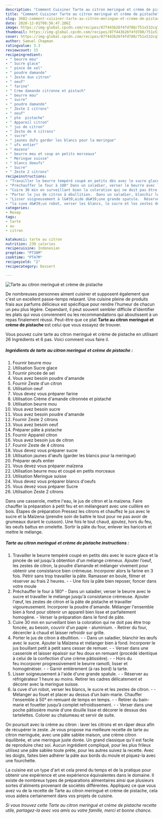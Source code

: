 ```yaml
---
description: "Comment Cuisiner Tarte au citron meringué et crème de pistache"
title: "Comment Cuisiner Tarte au citron meringué et crème de pistache"
slug: 3682-comment-cuisiner-tarte-au-citron-meringue-et-creme-de-pistache
date: 2020-12-01T08:56:47.286Z
image: https://img-global.cpcdn.com/recipes/87f443b26f4fd780/751x532cq70/tarte-au-citron-meringue-et-creme-de-pistache-photo-principale-de-la-recette.jpg
thumbnail: https://img-global.cpcdn.com/recipes/87f443b26f4fd780/751x532cq70/tarte-au-citron-meringue-et-creme-de-pistache-photo-principale-de-la-recette.jpg
cover: https://img-global.cpcdn.com/recipes/87f443b26f4fd780/751x532cq70/tarte-au-citron-meringue-et-creme-de-pistache-photo-principale-de-la-recette.jpg
author: Samuel Chapman
ratingvalue: 3.3
reviewcount: 15
recipeingredient:
- " beurre mou"
- " Sucre glace"
- " pince de sel"
- " poudre damande"
- " Zeste dun citron"
- " oeuf"
- " farine"
- " Crme damande citronne et pistach"
- " beurre mou"
- " sucre"
- " poudre damande"
- " Zeste 2 citrons"
- " oeuf"
- " pte  pistache"
- " Appareil citron"
- " jus de citron"
- " Zeste de 4 citrons"
- " sucre"
- " jaunes dufs garder les blancs pour la meringue"
- " ufs entier"
- " mazena"
- " beurre mou et coup en petits morceaux"
- " Meringue suisse"
- " blancs doeufs"
- " Sucre"
- " Zeste 2 citrons"
recipeinstructions:
- "Travailler le beurre tempéré coupé en petits dés avec le sucre glace et la pincée de sel jusqu&#39;à obtention d&#39;un mélange crémeux. Ajouter l’oeuf, les zestes de citron, la poudre d’amande et mélanger vivement pour obtenir une consistance bien crémeuse. Incorporer alors la farine en 3 fois. Pétrir sans trop travailler la pâte. Ramasser en boule, filmer et réserver au frais 2 heures.  Une fois la pâte bien reposer, foncer dans votre moule"
- "Préchauffer le four à 180° Dans un saladier, verser le beurre avec le sucre et travailler le mélange jusqu&#39;à consistance crémeuse. Ajouter l&#39;œuf, les zestes de citron et la pâte de pistache et travailler vigoureusement. Incorporer la poudre d&#39;amande. Mélanger l&#39;ensemble bien à fond pour obtenir un appareil bien lisse et parfaitement homogène. Verser la préparation dans le fond de pâte."
- "Cuire 30 min en surveillant bien la coloration qui ne doit pas être trop foncée, au besoin, couvrir d&#39;un papie aluminium. Retirer du four, décercler à chaud et laisser refroidir sur grille."
- "Porter le jus de citron à ébullition.  Dans un saladier, blanchir les œufs avec le sucre. Ajouter la Maïzena et mélanger bien à fond. Incorporer le jus bouillant petit à petit sans cesser de remuer.  Verser dans une casserole et laisser épaissir sur feu doux en remuant (procédé identique à celui de la confection d&#39;une crème pâtissière).  Hors du feu incorporer progressivement le beurre ramolli, lisser et homogénéiser.  Garnir entièrement (à ras bord) la tarte."
- "Lisser soigneusement à l&#39;aide d&#39;une grande spatule.  Réserver au réfrigérateur 1 heure au moins. Retirer les cadres délicatement et décorer avec la meringue suisse."
- "la cuve d&#39;un robot, verser les blancs, le sucre et les zestes de citron.  Mélanger au fouet et placer au dessus d’un bain-marie. Chauffer l&#39;ensemble à 50° en remuant de temps en temps.  Retirer du bain-marie et fouetter jusqu’à complet refroidissement.  Verser dans une poche pâtissière munie d&#39;une douille lisse et décorer le dessus des tartelettes. Colorer au chalumeau et servir de suite."
categories:
- Resep
tags:
- tarte
- au
- citron

katakunci: tarte au citron 
nutrition: 239 calories
recipecuisine: Indonesian
preptime: "PT38M"
cooktime: "PT47M"
recipeyield: "2"
recipecategory: Dessert

---
```



![Tarte au citron meringué et crème de pistache](https://img-global.cpcdn.com/recipes/87f443b26f4fd780/751x532cq70/tarte-au-citron-meringue-et-creme-de-pistache-photo-principale-de-la-recette.jpg)

De nombreuses personnes aiment cuisiner et supposent également que c'est un excellent passe-temps relaxant. Une cuisine pleine de produits frais aux parfums délicieux est spécifique pour rendre l'humeur de chacun un peu plus légère. Cependant, il peut souvent sembler difficile d'identifier les plats qui vous conviennent ou les recommandations qui aboutissent à un repas finalement réussi. Peut-être que ce plat <strong> Tarte au citron meringué et crème de pistache </strong> est celui que vous essayez de trouver.

<!--inarticleads1-->

Vous pouvez cuire tarte au citron meringué et crème de pistache en utilisant 26 Ingrédients et 6 pas. Voici comment vous faire il.

##### Ingrédients de tarte au citron meringué et crème de pistache :

1. Fournir  beurre mou
1. Utilisation  Sucre glace
1. Fournir  pincée de sel
1. Vous avez besoin  poudre d&#39;amande
1. Fournir  Zeste d&#39;un citron
1. Utilisation  oeuf
1. Vous devez vous préparer  farine
1. Utilisation  Crème d&#39;amande citronnée et pistaché
1. Utilisation  beurre mou
1. Vous avez besoin  sucre
1. Vous avez besoin  poudre d&#39;amande
1. Fournir  Zeste 2 citrons
1. Vous avez besoin  oeuf
1. Préparer  pâte à pistache
1. Fournir  Appareil citron
1. Vous avez besoin  jus de citron
1. Fournir  Zeste de 4 citrons
1. Vous devez vous préparer  sucre
1. Utilisation  jaunes d&#39;œufs (garder les blancs pour la meringue)
1. Préparer  œufs entier
1. Vous devez vous préparer  maïzena
1. Utilisation  beurre mou et coupé en petits morceaux
1. Utilisation  Meringue suisse
1. Vous devez vous préparer  blancs d&#39;oeufs
1. Vous devez vous préparer  Sucre
1. Utilisation  Zeste 2 citrons


Dans une casserole, mettre l&#39;eau, le jus de citron et la maïzena. Faire chauffer la préparation à petit feu et en mélangeant avec une cuillère en bois. Étapes de préparation Pressez les citrons et chauffez le jus avec le sucre et la Maïzena (prendre soin de battre le tout pour ne pas avoir de grumeaux durant le cuisson). Une fois le tout chaud, ajoutez, hors du feu, les oeufs battus en omelette. Sortir la pâte du four, enlever les haricots et mettre le mélange. 

<!--inarticleads2-->

##### Tarte au citron meringué et crème de pistache instructions :

1. Travailler le beurre tempéré coupé en petits dés avec le sucre glace et la pincée de sel jusqu&#39;à obtention d&#39;un mélange crémeux. Ajouter l’oeuf, les zestes de citron, la poudre d’amande et mélanger vivement pour obtenir une consistance bien crémeuse. Incorporer alors la farine en 3 fois. Pétrir sans trop travailler la pâte. Ramasser en boule, filmer et réserver au frais 2 heures. -  - Une fois la pâte bien reposer, foncer dans votre moule
1. Préchauffer le four à 180° - Dans un saladier, verser le beurre avec le sucre et travailler le mélange jusqu&#39;à consistance crémeuse. Ajouter l&#39;œuf, les zestes de citron et la pâte de pistache et travailler vigoureusement. Incorporer la poudre d&#39;amande. Mélanger l&#39;ensemble bien à fond pour obtenir un appareil bien lisse et parfaitement homogène. - Verser la préparation dans le fond de pâte.
1. Cuire 30 min en surveillant bien la coloration qui ne doit pas être trop foncée, au besoin, couvrir d&#39;un papie - aluminium. - Retirer du four, décercler à chaud et laisser refroidir sur grille.
1. Porter le jus de citron à ébullition. -  - Dans un saladier, blanchir les œufs avec le sucre. Ajouter la Maïzena et mélanger bien à fond. Incorporer le jus bouillant petit à petit sans cesser de remuer. -  - Verser dans une casserole et laisser épaissir sur feu doux en remuant (procédé identique à celui de la confection d&#39;une crème pâtissière). -  - Hors du feu incorporer progressivement le beurre ramolli, lisser et homogénéiser. -  - Garnir entièrement (à ras bord) la tarte.
1. Lisser soigneusement à l&#39;aide d&#39;une grande spatule. -  - Réserver au réfrigérateur 1 heure au moins. Retirer les cadres délicatement et décorer avec la meringue suisse.
1. la cuve d&#39;un robot, verser les blancs, le sucre et les zestes de citron. -  - Mélanger au fouet et placer au dessus d’un bain-marie. Chauffer l&#39;ensemble à 50° en remuant de temps en temps. -  - Retirer du bain-marie et fouetter jusqu’à complet refroidissement. -  - Verser dans une poche pâtissière munie d&#39;une douille lisse et décorer le dessus des tartelettes. Colorer au chalumeau et servir de suite.


On poursuit avec la crème au citron : laver les citrons et en râper deux afin de récupérer le zeste. Je vous propose ma meilleure recette de tarte au citron meringuée, avec une pâte sablée maison, une crème citron équilibrée, et une meringue juste dorée. Un grand classique qu&#39;il est facile de reproduire chez soi. Aucun ingrédient compliqué, pour les plus frileux utilisez une pâte sablée toute prête, pour les autres suivez la recette. Avec les doigts, faites bien adhérer la pâte aux bords du moule et piquez-la avec une fourchette. 

<!--inarticleads1-->

<p>
La cuisine est un type d'art et cela prend du temps et de la pratique pour obtenir une expérience et une expérience équivalentes dans le domaine. Il existe de nombreux types de préparations alimentaires ainsi que plusieurs sortes d'aliments provenant de sociétés différentes. Appliquez ce que vous avez vu de la recette de Tarte au citron meringué et crème de pistache, cela vous aidera certainement dans vos projets de cuisine.
</p>

<p>
<i>Si vous trouvez cette Tarte au citron meringué et crème de pistache recette utile, partagez-la avec vos amis ou votre famille, merci et bonne chance.</i>
</p>
